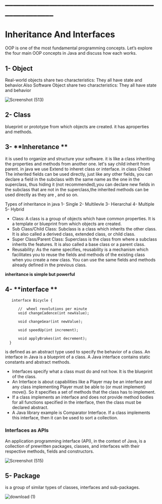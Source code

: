 # _________________________________________________
# Inheritance And Interfaces


OOP is one of the most fundamental programming concepts. Let’s explore the four main OOP concepts in Java and discuss how each works.

## 1- **Object**
Real-world objects share two characteristics: They all have state and behavior.Also Software Object share two characteristics: They all have state and behavior

![Screenshot (513)](https://user-images.githubusercontent.com/97829483/156498407-4bb7255a-8d86-4586-97af-c5474d177420.png)


## 2- **Class**
 blueprint or prototype from which objects are created. it has aproperties and methods.
 
 ## 3- **Inheretance **
 it is used to organize and structure your software. it is like a class inheriting the properties and methods from another one. let's say child inherit from parent.
 in java we use Extend to inheret class or interface.
in class Chiled  The inherited fields can be used directly, just like any other fields, you can declare a field in the subclass with the same name as the one in the 
superclass, thus hiding it (not recommended),you can declare new fields in the subclass that are not in the superclass,the inherited methods can be used directly as 
they are , and so on.

Types of inheritance in java
1- Single
2- Multilevle
3- Hierarchal
4- Multiple
5- Hybrid

- Class: A class is a group of objects which have common properties. It is a template or blueprint from which objects are created.
- Sub Class/Child Class: Subclass is a class which inherits the other class. It is also called a derived class, extended class, or child class.
- Super Class/Parent Class: Superclass is the class from where a subclass inherits the features. It is also called a base class or a parent class.
- Reusability: As the name specifies, reusability is a mechanism which facilitates you to reuse the fields and methods of the existing class when you create a new class. You can use the same fields and methods already defined in the previous class.
 
 **inheritance is simple but powerful**
 
 
 ## 4- **interface **
 
       interface Bicycle {

          //  wheel revolutions per minute
          void changeCadence(int newValue);

          void changeGear(int newValue);

          void speedUp(int increment);

          void applyBrakes(int decrement);
      }
 is defined as an abstract type used to specify the behavior of a class. An interface in Java is a blueprint of a class. A Java interface contains static constants and abstract methods.
 - Interfaces specify what a class must do and not how. It is the blueprint of the class.
 - An Interface is about capabilities like a Player may be an interface and any class implementing Player must be able to (or must implement) move(). So it specifies a set of methods that the class has to implement.
 - If a class implements an interface and does not provide method bodies for all functions specified in the interface, then the class must be declared abstract.
 - A Java library example is Comparator Interface. If a class implements this interface, then it can be used to sort a collection.
 
 ### Interfaces as APIs
 An application programming interface (API), in the context of Java, is a collection of prewritten packages, classes, and interfaces with their respective methods, fields and constructors. 
 
 ![Screenshot (515)](https://user-images.githubusercontent.com/97829483/156501463-f045ad54-740a-40c9-906e-bc033fce5a78.png)

 
 
 ## 5- **Package**
 is a group of similar types of classes, interfaces and sub-packages.
 
 
 
 ![download (1)](https://user-images.githubusercontent.com/97829483/156500572-77939f1c-9f66-4034-a2bf-2000e5c46b7b.png)




 
 

 
      
